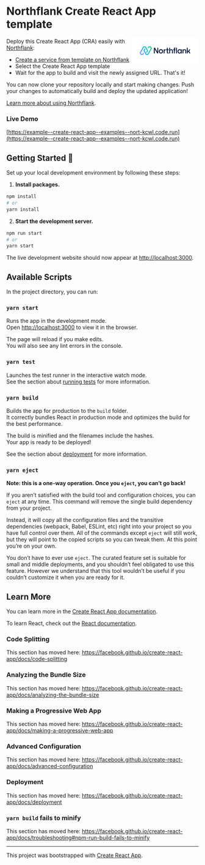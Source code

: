 # Northflank Create React App template

<a target="_blank" rel="noopener noreferrer" href="https://www.northflank.com">
    <img alt="Northflank" align="right" src="/media/logo.svg" width="35%" />
</a>

Deploy this Create React App (CRA) easily with [Northflank](https://www.northflank.com):

- [Create a service from template on Northflank](https://app.northflank.com/s/project/create/template-service)
- Select the Create React App template
- Wait for the app to build and visit the newly assigned URL. That's it!

You can now clone your repository locally and start making changes. Push your changes to automatically build and deploy the updated application!

[Learn more about using Northflank](https://northflank.com/docs/).

### Live Demo
[https://example--create-react-app--examples--nort-kcwl.code.run](https://example--create-react-app--examples--nort-kcwl.code.run)



## Getting Started 🚀
Set up your local development environment by following these steps:

1.  **Install packages.**

```bash
npm install
# or
yarn install
```

2.  **Start the development server.**

```bash
npm run start
# or
yarn start
```

The live development website should now appear at [http://localhost:3000](http://localhost:3000).


## Available Scripts

In the project directory, you can run:

### `yarn start`

Runs the app in the development mode.<br />
Open [http://localhost:3000](http://localhost:3000) to view it in the browser.

The page will reload if you make edits.<br />
You will also see any lint errors in the console.

### `yarn test`

Launches the test runner in the interactive watch mode.<br />
See the section about [running tests](https://facebook.github.io/create-react-app/docs/running-tests) for more information.

### `yarn build`

Builds the app for production to the `build` folder.<br />
It correctly bundles React in production mode and optimizes the build for the best performance.

The build is minified and the filenames include the hashes.<br />
Your app is ready to be deployed!

See the section about [deployment](https://facebook.github.io/create-react-app/docs/deployment) for more information.

### `yarn eject`

**Note: this is a one-way operation. Once you `eject`, you can’t go back!**

If you aren’t satisfied with the build tool and configuration choices, you can `eject` at any time. This command will remove the single build dependency from your project.

Instead, it will copy all the configuration files and the transitive dependencies (webpack, Babel, ESLint, etc) right into your project so you have full control over them. All of the commands except `eject` will still work, but they will point to the copied scripts so you can tweak them. At this point you’re on your own.

You don’t have to ever use `eject`. The curated feature set is suitable for small and middle deployments, and you shouldn’t feel obligated to use this feature. However we understand that this tool wouldn’t be useful if you couldn’t customize it when you are ready for it.

## Learn More

You can learn more in the [Create React App documentation](https://facebook.github.io/create-react-app/docs/getting-started).

To learn React, check out the [React documentation](https://reactjs.org/).

### Code Splitting

This section has moved here: https://facebook.github.io/create-react-app/docs/code-splitting

### Analyzing the Bundle Size

This section has moved here: https://facebook.github.io/create-react-app/docs/analyzing-the-bundle-size

### Making a Progressive Web App

This section has moved here: https://facebook.github.io/create-react-app/docs/making-a-progressive-web-app

### Advanced Configuration

This section has moved here: https://facebook.github.io/create-react-app/docs/advanced-configuration

### Deployment

This section has moved here: https://facebook.github.io/create-react-app/docs/deployment

### `yarn build` fails to minify

This section has moved here: https://facebook.github.io/create-react-app/docs/troubleshooting#npm-run-build-fails-to-minify



---

This project was bootstrapped with [Create React App](https://github.com/facebook/create-react-app).
